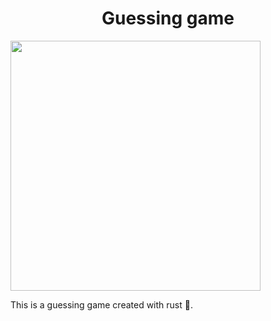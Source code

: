 <h1 align="center">Guessing game</h1>
<img src="https://media0.giphy.com/media/uSeXREed0RSfcTseo0/200w.webp?cid=ecf05e47ls5msrh8xuzinnheyektunnr8ilnl2ktvczyxe7g&ep=v1_gifs_search&rid=200w.webp&ct=g" align"right" width="400">
<p align="left">
  This is a guessing game created with rust 🦀.
</p>
